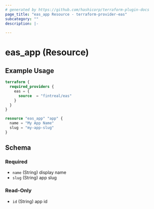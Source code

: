 ```yaml
---
# generated by https://github.com/hashicorp/terraform-plugin-docs
page_title: "eas_app Resource - terraform-provider-eas"
subcategory: ""
description: |-
  
---
```


# eas_app (Resource)



## Example Usage

```terraform
terraform {
  required_providers {
    eas = {
      source  = "fintreal/eas"
    }
  }
}

resource "eas_app" "app" {
  name = "My App Name"
  slug = "my-app-slug"
}
```

<!-- schema generated by tfplugindocs -->
## Schema

### Required

- `name` (String) display name
- `slug` (String) app slug

### Read-Only

- `id` (String) app id
